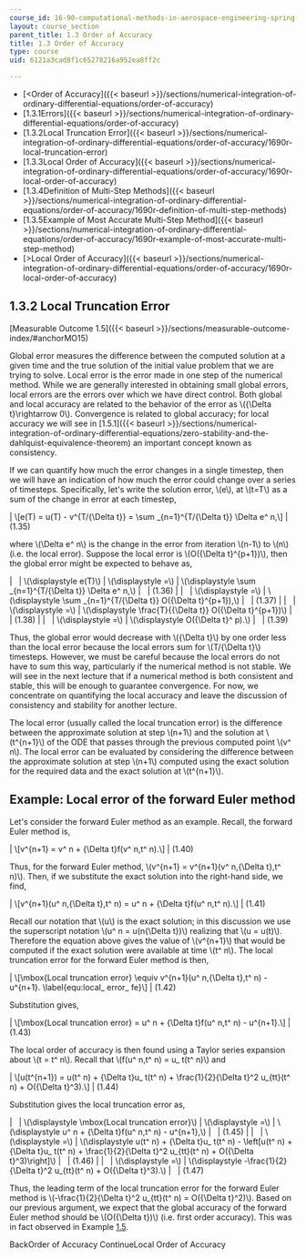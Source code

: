 ```yaml
---
course_id: 16-90-computational-methods-in-aerospace-engineering-spring-2014
layout: course_section
parent_title: 1.3 Order of Accuracy
title: 1.3 Order of Accuracy
type: course
uid: 6121a3cad8f1c65278216a952ea8ff2c

---
```


*   [<Order of Accuracy]({{< baseurl >}}/sections/numerical-integration-of-ordinary-differential-equations/order-of-accuracy)
*   [1.3.1Errors]({{< baseurl >}}/sections/numerical-integration-of-ordinary-differential-equations/order-of-accuracy)
*   [1.3.2Local Truncation Error]({{< baseurl >}}/sections/numerical-integration-of-ordinary-differential-equations/order-of-accuracy/1690r-local-truncation-error)
*   [1.3.3Local Order of Accuracy]({{< baseurl >}}/sections/numerical-integration-of-ordinary-differential-equations/order-of-accuracy/1690r-local-order-of-accuracy)
*   [1.3.4Definition of Multi-Step Methods]({{< baseurl >}}/sections/numerical-integration-of-ordinary-differential-equations/order-of-accuracy/1690r-definition-of-multi-step-methods)
*   [1.3.5Example of Most Accurate Multi-Step Method]({{< baseurl >}}/sections/numerical-integration-of-ordinary-differential-equations/order-of-accuracy/1690r-example-of-most-accurate-multi-step-method)
*   [\>Local Order of Accuracy]({{< baseurl >}}/sections/numerical-integration-of-ordinary-differential-equations/order-of-accuracy/1690r-local-order-of-accuracy)

1.3.2 Local Truncation Error
----------------------------

[Measurable Outcome 1.5]({{< baseurl >}}/sections/measurable-outcome-index/#anchorMO15)

Global error measures the difference between the computed solution at a given time and the true solution of the initial value problem that we are trying to solve. Local error is the error made in one step of the numerical method. While we are generally interested in obtaining small global errors, local errors are the errors over which we have direct control. Both global and local accuracy are related to the behavior of the error as \\({\\Delta t}\\rightarrow 0\\). Convergence is related to global accuracy; for local accuracy we will see in [1.5.1]({{< baseurl >}}/sections/numerical-integration-of-ordinary-differential-equations/zero-stability-and-the-dahlquist-equivalence-theorem) an important concept known as consistency.

If we can quantify how much the error changes in a single timestep, then we will have an indication of how much the error could change over a series of timesteps. Specifically, let's write the solution error, \\(e\\), at \\(t=T\\) as a sum of the change in error at each timestep,

| \\\[e(T) = u(T) - v^{T/{\\Delta t}} = \\sum \_{n=1}^{T/{\\Delta t}} \\Delta e^ n,\\\] | (1.35) 

where \\(\\Delta e^ n\\) is the change in the error from iteration \\(n-1\\) to \\(n\\) (i.e. the local error). Suppose the local error is \\(O({\\Delta t}^{p+1})\\), then the global error might be expected to behave as,

| &nbsp; | \\(\\displaystyle e(T)\\) | \\(\\displaystyle =\\) | \\(\\displaystyle \\sum \_{n=1}^{T/{\\Delta t}} \\Delta e^ n,\\) | &nbsp; | (1.36) |
| &nbsp; | \\(\\displaystyle =\\) | \\(\\displaystyle \\sum \_{n=1}^{T/{\\Delta t}} O({\\Delta t}^{p+1}),\\) | &nbsp; | (1.37) |
| &nbsp; | \\(\\displaystyle =\\) | \\(\\displaystyle \\frac{T}{{\\Delta t}} O({\\Delta t}^{p+1})\\) | &nbsp; | (1.38) |
| &nbsp; | \\(\\displaystyle =\\) | \\(\\displaystyle O({\\Delta t}^ p).\\) | &nbsp; | (1.39) 

Thus, the global error would decrease with \\({\\Delta t}\\) by one order less than the local error because the local errors sum for \\(T/{\\Delta t}\\) timesteps. However, we must be careful because the local errors do not have to sum this way, particularly if the numerical method is not stable. We will see in the next lecture that if a numerical method is both consistent and stable, this will be enough to guarantee convergence. For now, we concentrate on quantifying the local accuracy and leave the discussion of consistency and stability for another lecture.

The local error (usually called the local truncation error) is the difference between the approximate solution at step \\(n+1\\) and the solution at \\(t^{n+1}\\) of the ODE that passes through the previous computed point \\(v^ n\\). The local error can be evaluated by considering the difference between the approximate solution at step \\(n+1\\) computed using the exact solution for the required data and the exact solution at \\(t^{n+1}\\).

Example: Local error of the forward Euler method
------------------------------------------------

Let's consider the forward Euler method as an example. Recall, the forward Euler method is,

| \\\[v^{n+1} = v^ n + {\\Delta t}f(v^ n,t^ n).\\\] | (1.40) 

Thus, for the forward Euler method, \\(v^{n+1} = v^{n+1}(v^ n,{\\Delta t},t^ n)\\). Then, if we substitute the exact solution into the right-hand side, we find,

| \\\[v^{n+1}(u^ n,{\\Delta t},t^ n) = u^ n + {\\Delta t}f(u^ n,t^ n).\\\] | (1.41) 

Recall our notation that \\(u\\) is the exact solution; in this discussion we use the superscript notation \\(u^ n = u(n{\\Delta t})\\) realizing that \\(u = u(t)\\). Therefore the equation above gives the value of \\(v^{n+1}\\) that would be computed if the exact solution were available at time \\(t^ n\\). The local truncation error for the forward Euler method is then,

| \\\[\\mbox{Local truncation error} \\equiv v^{n+1}(u^ n,{\\Delta t},t^ n) - u^{n+1}. \\label{equ:local\_ error\_ fe}\\\] | (1.42) 

Substitution gives,

| \\\[\\mbox{Local truncation error} = u^ n + {\\Delta t}f(u^ n,t^ n) - u^{n+1}.\\\] | (1.43) 

The local order of accuracy is then found using a Taylor series expansion about \\(t = t^ n\\). Recall that \\(f(u^ n,t^ n) = u\_ t(t^ n)\\) and

| \\\[u(t^{n+1}) = u(t^ n) + {\\Delta t}u\_ t(t^ n) + \\frac{1}{2}{\\Delta t}^2 u\_{tt}(t^ n) + O({\\Delta t}^3).\\\] | (1.44) 

Substitution gives the local truncation error as,

| &nbsp; | \\(\\displaystyle \\mbox{Local truncation error}\\) | \\(\\displaystyle =\\) | \\(\\displaystyle u^ n + {\\Delta t}f(u^ n,t^ n) - u^{n+1},\\) | &nbsp; | (1.45) |
| &nbsp; | \\(\\displaystyle =\\) | \\(\\displaystyle u(t^ n) + {\\Delta t}u\_ t(t^ n) - \\left\[u(t^ n) + {\\Delta t}u\_ t(t^ n) + \\frac{1}{2}{\\Delta t}^2 u\_{tt}(t^ n) + O({\\Delta t}^3)\\right\]\\) | &nbsp; | (1.46) |
| &nbsp; | \\(\\displaystyle =\\) | \\(\\displaystyle -\\frac{1}{2}{\\Delta t}^2 u\_{tt}(t^ n) + O({\\Delta t}^3).\\) | &nbsp; | (1.47) 

Thus, the leading term of the local truncation error for the forward Euler method is \\(-\\frac{1}{2}{\\Delta t}^2 u\_{tt}(t^ n) = O({\\Delta t}^2)\\). Based on our previous argument, we expect that the global accuracy of the forward Euler method should be \\(O({\\Delta t})\\) (i.e. first order accuracy). This was in fact observed in Example [1.5](/coursemedia/16-90-computational-methods-in-aerospace-engineering-spring-2014/513c00ffc667f8caef149cb1db0b77a4_ga_fe.png).

BackOrder of Accuracy ContinueLocal Order of Accuracy